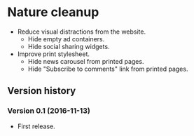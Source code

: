 # Nature cleanup

- Reduce visual distractions from the website.
  - Hide empty ad containers.
  - Hide social sharing widgets.
- Improve print stylesheet.
  - Hide news carousel from printed pages.
  - Hide "Subscribe to comments" link from printed pages.


## Version history

### Version 0.1 (2016-11-13)
- First release.
